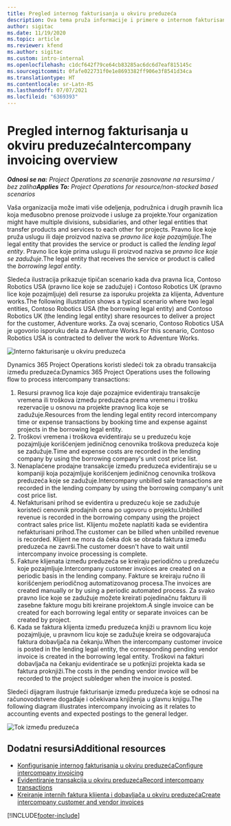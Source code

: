 ```yaml
---
title: Pregled internog fakturisanja u okviru preduzeća
description: Ova tema pruža informacije i primere o internom fakturisanju između preduzeća za projekte.
author: sigitac
ms.date: 11/19/2020
ms.topic: article
ms.reviewer: kfend
ms.author: sigitac
ms.custom: intro-internal
ms.openlocfilehash: c1dcf642f79ce64cb83285ac6dc6d7eaf815145c
ms.sourcegitcommit: 0fafe022731f0e1e8693382ff906e3f8541d34ca
ms.translationtype: HT
ms.contentlocale: sr-Latn-RS
ms.lasthandoff: 07/07/2021
ms.locfileid: "6369393"
---
```

# <a name="intercompany-invoicing-overview"></a><span data-ttu-id="e7430-103">Pregled internog fakturisanja u okviru preduzeća</span><span class="sxs-lookup"><span data-stu-id="e7430-103">Intercompany invoicing overview</span></span>

<span data-ttu-id="e7430-104">_**Odnosi se na:** Project Operations za scenarije zasnovane na resursima / bez zaliha_</span><span class="sxs-lookup"><span data-stu-id="e7430-104">_**Applies To:** Project Operations for resource/non-stocked based scenarios_</span></span>

<span data-ttu-id="e7430-105">Vaša organizacija može imati više odeljenja, podružnica i drugih pravnih lica koja međusobno prenose proizvode i usluge za projekte.</span><span class="sxs-lookup"><span data-stu-id="e7430-105">Your organization might have multiple divisions, subsidiaries, and other legal entities that transfer products and services to each other for projects.</span></span> <span data-ttu-id="e7430-106">Pravno lice koje pruža uslugu ili daje proizvod naziva se *pravno lice koje pozajmljuje*.</span><span class="sxs-lookup"><span data-stu-id="e7430-106">The legal entity that provides the service or product is called the *lending legal entity*.</span></span> <span data-ttu-id="e7430-107">Pravno lice koje prima uslugu ili proizvod naziva se *pravno lice koje se zadužuje*.</span><span class="sxs-lookup"><span data-stu-id="e7430-107">The legal entity that receives the service or product is called the *borrowing legal entity*.</span></span>

<span data-ttu-id="e7430-108">Sledeća ilustracija prikazuje tipičan scenario kada dva pravna lica, Contoso Robotics USA (pravno lice koje se zadužuje) i Contoso Robotics UK (pravno lice koje pozajmljuje) deli resurse za isporuku projekta za klijenta, Adventure works.</span><span class="sxs-lookup"><span data-stu-id="e7430-108">The following illustration shows a typical scenario where two legal entities, Contoso Robotics USA (the borrowing legal entity) and Contoso Robotics UK (the lending legal entity) share resources to deliver a project for the customer, Adventure works.</span></span> <span data-ttu-id="e7430-109">Za ovaj scenario, Contoso Robotics USA je ugovorio isporuku dela za Adventure Works.</span><span class="sxs-lookup"><span data-stu-id="e7430-109">For this scenario, Contoso Robotics USA is contracted to deliver the work to Adventure Works.</span></span>

![Interno fakturisanje u okviru preduzeća](./media/IntercompanyScenario.png) 

<span data-ttu-id="e7430-111">Dynamics 365 Project Operations koristi sledeći tok za obradu transakcija između preduzeća:</span><span class="sxs-lookup"><span data-stu-id="e7430-111">Dynamics 365 Project Operations uses the following flow to process intercompany transactions:</span></span>

1. <span data-ttu-id="e7430-112">Resursi pravnog lica koje daje pozajmice evidentiraju transakcije vremena ili troškova između preduzeća prema vremenu i trošku rezervacije u osnovu na projekte pravnog lica koje se zadužuje.</span><span class="sxs-lookup"><span data-stu-id="e7430-112">Resources from the lending legal entity record intercompany time or expense transactions by booking time and expense against projects in the borrowing legal entity.</span></span>
2. <span data-ttu-id="e7430-113">Troškovi vremena i troškova evidentiraju se u preduzeću koje pozajmljuje korišćenjem jediničnog cenovnika troškova preduzeća koje se zadužuje.</span><span class="sxs-lookup"><span data-stu-id="e7430-113">Time and expense costs are recorded in the lending company by using the borrowing company's unit cost price list.</span></span>
3. <span data-ttu-id="e7430-114">Nenaplaćene prodajne transakcije između preduzeća evidentiraju se u kompaniji koja pozajmljuje korišćenjem jediničnog cenovnika troškova preduzeća koje se zadužuje.</span><span class="sxs-lookup"><span data-stu-id="e7430-114">Intercompany unbilled sale transactions are recorded in the lending company by using the borrowing company's unit cost price list.</span></span>
4. <span data-ttu-id="e7430-115">Nefakturisani prihod se evidentira u preduzeću koje se zadužuje koristeći cenovnik prodajnih cena po ugovoru o projektu.</span><span class="sxs-lookup"><span data-stu-id="e7430-115">Unbilled revenue is recorded in the borrowing company using the project contract sales price list.</span></span> <span data-ttu-id="e7430-116">Klijentu možete naplatiti kada se evidentira nefakturisani prihod.</span><span class="sxs-lookup"><span data-stu-id="e7430-116">The customer can be billed when unbilled revenue is recorded.</span></span> <span data-ttu-id="e7430-117">Klijent ne mora da čeka dok se obrada faktura između preduzeća ne završi.</span><span class="sxs-lookup"><span data-stu-id="e7430-117">The customer doesn't have to wait until intercompany invoice processing is complete.</span></span>
5. <span data-ttu-id="e7430-118">Fakture klijenata između preduzeća se kreiraju periodično u preduzeću koje pozajmljuje.</span><span class="sxs-lookup"><span data-stu-id="e7430-118">Intercompany customer invoices are created on a periodic basis in the lending company.</span></span> <span data-ttu-id="e7430-119">Fakture se kreiraju ručno ili korišćenjem periodičnog automatizovanog procesa.</span><span class="sxs-lookup"><span data-stu-id="e7430-119">The invoices are created manually or by using a periodic automated process.</span></span> <span data-ttu-id="e7430-120">Za svako pravno lice koje se zadužuje možete kreirati pojedinačnu fakturu ili zasebne fakture mogu biti kreirane projektom.</span><span class="sxs-lookup"><span data-stu-id="e7430-120">A single invoice can be created for each borrowing legal entity or separate invoices can be created by project.</span></span>
6. <span data-ttu-id="e7430-121">Kada se faktura klijenta između preduzeća knjiži u pravnom licu koje pozajmljuje, u pravnom licu koje se zadužuje kreira se odgovarajuća faktura dobavljača na čekanju.</span><span class="sxs-lookup"><span data-stu-id="e7430-121">When the intercompany customer invoice is posted in the lending legal entity, the corresponding pending vendor invoice is created in the borrowing legal entity.</span></span> <span data-ttu-id="e7430-122">Troškovi na fakturi dobavljača na čekanju evidentiraće se u potknjizi projekta kada se faktura proknjiži.</span><span class="sxs-lookup"><span data-stu-id="e7430-122">The costs in the pending vendor invoice will be recorded to the project subledger when the invoice is posted.</span></span>

<span data-ttu-id="e7430-123">Sledeći dijagram ilustruje fakturisanje između preduzeća koje se odnosi na računovodstvene događaje i očekivana knjiženja u glavnu knjigu.</span><span class="sxs-lookup"><span data-stu-id="e7430-123">The following diagram illustrates intercompany invoicing as it relates to accounting events and expected postings to the general ledger.</span></span>

![Tok između preduzeća](./media/IntercompanyFlow.png)

## <a name="additional-resources"></a><span data-ttu-id="e7430-125">Dodatni resursi</span><span class="sxs-lookup"><span data-stu-id="e7430-125">Additional resources</span></span>

- [<span data-ttu-id="e7430-126">Konfigurisanje internog fakturisanja u okviru preduzeća</span><span class="sxs-lookup"><span data-stu-id="e7430-126">Configure intercompany invoicing</span></span>](configure-intercompany-invoicing.md)
- [<span data-ttu-id="e7430-127">Evidentiranje transakcija u okviru preduzeća</span><span class="sxs-lookup"><span data-stu-id="e7430-127">Record intercompany transactions</span></span>](create-intercompany-transactions.md)
- [<span data-ttu-id="e7430-128">Kreiranje internih faktura klijenta i dobavljača u okviru preduzeća</span><span class="sxs-lookup"><span data-stu-id="e7430-128">Create intercompany customer and vendor invoices</span></span>](create-intercompany-customer-vendor-invoices.md)


[!INCLUDE[footer-include](../includes/footer-banner.md)]